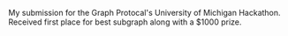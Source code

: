 My submission for the Graph Protocal's University of Michigan Hackathon. Received first place for best subgraph along with a $1000 prize. 
